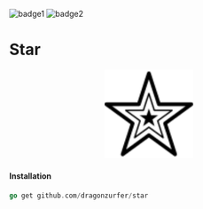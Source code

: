 ![badge1](https://forthebadge.com/images/badges/featured-made-with-crayons.svg)
![badge2](https://forthebadge.com/images/badges/built-with-love.svg)

# Star

<p align="center">
  <img width="160" height="160" src="https://github.com/dragonzurfer/star/blob/master/media/star.svg">
</p>

#### Installation

```go
go get github.com/dragonzurfer/star
```